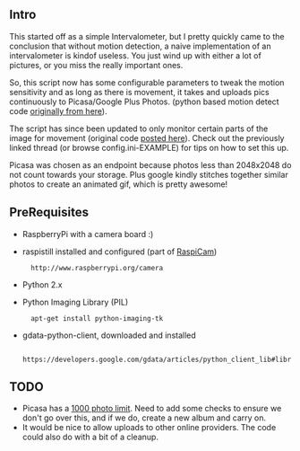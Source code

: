 Intro
-----

This started off as a simple Intervalometer, but I pretty quickly came to the conclusion that without motion detection, a naive implementation of an intervalometer is kindof useless. You just wind up with either a lot of pictures, or you miss the really important ones.

So, this script now has some configurable parameters to tweak the motion sensitivity and as long as there is movement, it takes and uploads pics continuously to Picasa/Google Plus Photos. (python based motion detect code [originally from here](http://www.raspberrypi.org/phpBB3/viewtopic.php?p=358259#p362915)).

The script has since been updated to only monitor certain parts of the image for movement (original code [posted here](http://www.raspberrypi.org/phpBB3/viewtopic.php?p=391583#p391583)). Check out the previously linked thread (or browse config.ini-EXAMPLE) for tips on how to set this up.

Picasa was chosen as an endpoint because photos less than 2048x2048 do not count towards your storage.
Plus google kindly stitches together similar photos to create an animated gif, which is pretty awesome!

PreRequisites
--------------

* RaspberryPi with a camera board :)
* raspistill installed and configured (part of [RaspiCam](https://github.com/raspberrypi/userland/tree/master/host_applications/linux/apps/raspicam))

        http://www.raspberrypi.org/camera
        
* Python 2.x
* Python Imaging Library (PIL)

        apt-get install python-imaging-tk
        
* gdata-python-client, downloaded and installed

        https://developers.google.com/gdata/articles/python_client_lib#library
        
TODO
----

* Picasa has a [1000 photo limit](https://support.google.com/picasa/answer/43879?hl=fi). Need to add some checks to ensure we don't go over this, and if we do, create a new album and carry on.
* It would be nice to allow uploads to other online providers. The code could also do with a bit of a cleanup.
